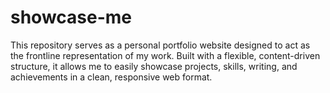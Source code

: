 # showcase-me
This repository serves as a personal portfolio website designed to act as the frontline representation of my work. Built with a flexible, content-driven structure, it allows me to easily showcase projects, skills, writing, and achievements in a clean, responsive web format. 
